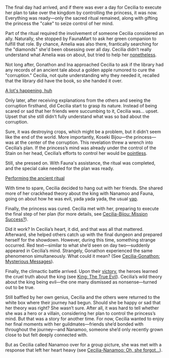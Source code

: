 <!-- title: Cecilia Immergreen -->
<!-- status: Alive -->

The final day had arrived, and if there was ever a day for Cecilia to execute her plan to take over the kingdom by controlling the princess, it was now. Everything was ready—only the sacred ritual remained, along with gifting the princess the "cake" to seize control of her mind.

Part of the ritual required the involvement of someone Cecilia considered an ally. Naturally, she stopped by FaunaMart to ask her green companion to fulfill that role. By chance, Amelia was also there, frantically searching for the "diamonds" she'd been obsessing over all day. Cecilia didn’t really understand what Amelia was on about, but tried to help her [nonetheless](https://www.youtube.com/live/4co7VDSYTqU?feature=shared&t=875).

Not long after, Gonathon and Ina approached Cecilia to ask if the library had any records of an ancient tale about a golden apple rumored to cure the "corruption." Cecilia, not quite understanding why they needed it, recalled that the library did have the book, so she handed it over.

[A lot's happening, huh](#embed:https://www.youtube.com/live/4co7VDSYTqU?feature=shared&t=1399)

Only later, after receiving explanations from the others and seeing the corruption firsthand, did Cecilia start to grasp its nature. Instead of being scared or sad that her friends were succumbing to it, Cecilia was... upset. Upset that she still didn’t fully understand what was so bad about the corruption.

Sure, it was destroying crops, which might be a problem, but it didn’t seem like the end of the world. More importantly, Koseki Bijou—the princess—was at the center of the corruption. This revelation threw a wrench into Cecilia’s plan. If the princess’s mind was already under the control of the Stain on her head, Cecilia’s efforts to control her would be [pointless](https://www.youtube.com/live/4co7VDSYTqU?feature=shared&t=2080).

Still, she pressed on. With Fauna's assistance, the ritual was completed, and the special cake needed for the plan was ready.

[Performing the ancient ritual](#embed:https://www.youtube.com/embed/4co7VDSYTqU?si=QuTTkq8TrPrr-k4U&start=3197)

With time to spare, Cecilia decided to hang out with her friends. She shared more of her crackhead theory about the king with Nanamoo and Fauna, going on about how he was evil, yada yada yada, the usual [yap](https://www.youtube.com/live/4co7VDSYTqU?feature=shared&t=3652).

Finally, the princess was cured. Cecilia met with her, preparing to execute the final step of her plan (for more details, see [Cecilia-Bijou: Mission Success?](#edge:bijou-cecilia)).

Did it work? In Cecilia’s heart, it did, and that was all that mattered. Afterward, she helped others catch up with the final dungeon and prepared herself for the showdown. However, during this time, something strange occurred. Red text—similar to what she’d seen on day two—suddenly appeared in Cecilia’s mind. Strangely, Gonathon experienced the same phenomenon simultaneously. What could it mean? (See [Cecilia-Gonathon: Mysterious Messages](#edge:cecilia-gigi)).

Finally, the climactic battle arrived. Upon their [victory](https://www.youtube.com/live/4co7VDSYTqU?feature=shared&t=8430), the heroes learned the cruel truth about the king (see [King: The True Evil](#node:king-of-libestal)). Cecilia’s wild theory about the king being evil—the one many dismissed as nonsense—turned out to be true.

Still baffled by her own genius, Cecilia and the others were returned to the white box where their journey had begun. Should she be happy or sad that her theory was right? She wasn’t sure. After all, it was hard to tell whether she was a hero or a villain, considering her plan to control the princess’s mind. But that was a story for another time. For now, Cecilia wanted to enjoy her final moments with her guildmates—friends she’d bonded with throughout the journey—and Nanamoo, someone she’d only recently grown close to but felt deeply connected with.

But as Cecilia called Nanamoo over for a group picture, she was met with a response that left her heart heavy (see [Cecilia-Nanamoo: Oh, she forgot...](#edge:moom-cecilia)).